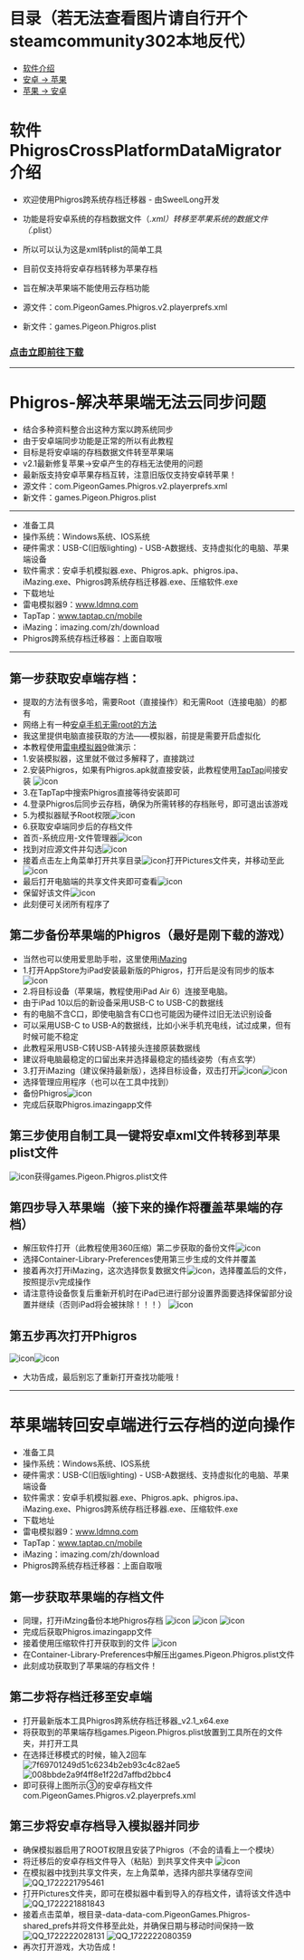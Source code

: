 # 目录（若无法查看图片请自行开个steamcommunity302本地反代）
- [软件介绍](#软件PhigrosCrossPlatformDataMigrator介绍)
- [安卓 -> 苹果](#Phigros-解决苹果端无法云同步问题)
- [苹果 -> 安卓](#苹果端转回安卓端进行云存档的逆向操作)

# 软件PhigrosCrossPlatformDataMigrator介绍
- 欢迎使用Phigros跨系统存档迁移器 - 由SweelLong开发
- 功能是将安卓系统的存档数据文件（*.xml）转移至苹果系统的数据文件（*.plist）
- 所以可以认为这是xml转plist的简单工具
- 目前仅支持将安卓存档转移为苹果存档
- 旨在解决苹果端不能使用云存档功能

- 源文件：com.PigeonGames.Phigros.v2.playerprefs.xml
- 新文件：games.Pigeon.Phigros.plist

### [点击立即前往下载](https://github.com/SweelLong/PhigrosCrossPlatformDataMigrator/releases/tag/v2.0.0.0)

---

# Phigros-解决苹果端无法云同步问题

- 结合多种资料整合出这种方案以跨系统同步
- 由于安卓端同步功能是正常的所以有此教程
- 目标是将安卓端的存档数据文件转至苹果端
- v2.1最新修复苹果->安卓产生的存档无法使用的问题
- 最新版支持安卓苹果存档互转，注意旧版仅支持安卓转苹果！
- 源文件：com.PigeonGames.Phigros.v2.playerprefs.xml
- 新文件：games.Pigeon.Phigros.plist
---
- 准备工具
- 操作系统：Windows系统、IOS系统
- 硬件需求：USB-C(旧版lighting) - USB-A数据线、支持虚拟化的电脑、苹果端设备
- 软件需求：安卓手机模拟器.exe、Phigros.apk、phigros.ipa、iMazing.exe、Phigros跨系统存档迁移器.exe、压缩软件.exe
- 下载地址
- 雷电模拟器9：www.ldmnq.com
- TapTap：www.taptap.cn/mobile
- iMazing：imazing.com/zh/download
- Phigros跨系统存档迁移器：上面自取哦
---
## 第一步获取安卓端存档：
- 提取的方法有很多哈，需要Root（直接操作）和无需Root（连接电脑）的都有
- 网络上有一种[安卓手机无需root的方法](https://docs.qq.com/doc/DZm9FSUZSRUZBekhB)
- 我这里提供电脑直接获取的方法——模拟器，前提是需要开启虚拟化
- 本教程使用[雷电模拟器9](https://www.ldmnq.com)做演示：
- 1.安装模拟器，这里就不做过多解释了，直接跳过
- 2.安装Phigros，如果有Phigros.apk就直接安装，此教程使用[TapTap](https://www.taptap.cn/mobile)间接安装
![icon](https://github.com/SweelLong/PhigrosCrossPlatformDataMigrator/blob/main/Phigros-%E8%A7%A3%E5%86%B3%E8%8B%B9%E6%9E%9C%E7%AB%AF%E6%97%A0%E6%B3%95%E4%BA%91%E5%90%8C%E6%AD%A5%E9%97%AE%E9%A2%98/1.png)
- 3.在TapTap中搜索Phigros直接等待安装即可
- 4.登录Phigros后同步云存档，确保为所需转移的存档账号，即可退出该游戏
- 5.为模拟器赋予Root权限![icon](https://github.com/SweelLong/PhigrosCrossPlatformDataMigrator/blob/main/Phigros-%E8%A7%A3%E5%86%B3%E8%8B%B9%E6%9E%9C%E7%AB%AF%E6%97%A0%E6%B3%95%E4%BA%91%E5%90%8C%E6%AD%A5%E9%97%AE%E9%A2%98/2.png)
-  6.获取安卓端同步后的存档文件 
- 首页-系统应用-文件管理器![icon](https://github.com/SweelLong/PhigrosCrossPlatformDataMigrator/blob/main/Phigros-%E8%A7%A3%E5%86%B3%E8%8B%B9%E6%9E%9C%E7%AB%AF%E6%97%A0%E6%B3%95%E4%BA%91%E5%90%8C%E6%AD%A5%E9%97%AE%E9%A2%98/3.png)
- 找到对应源文件并勾选![icon](https://github.com/SweelLong/PhigrosCrossPlatformDataMigrator/blob/main/Phigros-%E8%A7%A3%E5%86%B3%E8%8B%B9%E6%9E%9C%E7%AB%AF%E6%97%A0%E6%B3%95%E4%BA%91%E5%90%8C%E6%AD%A5%E9%97%AE%E9%A2%98/4.png)
- 接着点击左上角菜单打开共享目录![icon](https://github.com/SweelLong/PhigrosCrossPlatformDataMigrator/blob/main/Phigros-%E8%A7%A3%E5%86%B3%E8%8B%B9%E6%9E%9C%E7%AB%AF%E6%97%A0%E6%B3%95%E4%BA%91%E5%90%8C%E6%AD%A5%E9%97%AE%E9%A2%98/5.png)打开Pictures文件夹，并移动至此![icon](https://github.com/SweelLong/PhigrosCrossPlatformDataMigrator/blob/main/Phigros-%E8%A7%A3%E5%86%B3%E8%8B%B9%E6%9E%9C%E7%AB%AF%E6%97%A0%E6%B3%95%E4%BA%91%E5%90%8C%E6%AD%A5%E9%97%AE%E9%A2%98/6.png)
- 最后打开电脑端的共享文件夹即可查看![icon](https://github.com/SweelLong/PhigrosCrossPlatformDataMigrator/blob/main/Phigros-%E8%A7%A3%E5%86%B3%E8%8B%B9%E6%9E%9C%E7%AB%AF%E6%97%A0%E6%B3%95%E4%BA%91%E5%90%8C%E6%AD%A5%E9%97%AE%E9%A2%98/7.png)
- 保留好该文件![icon](https://github.com/SweelLong/PhigrosCrossPlatformDataMigrator/blob/main/Phigros-%E8%A7%A3%E5%86%B3%E8%8B%B9%E6%9E%9C%E7%AB%AF%E6%97%A0%E6%B3%95%E4%BA%91%E5%90%8C%E6%AD%A5%E9%97%AE%E9%A2%98/8.png)
- 此刻便可关闭所有程序了

## 第二步备份苹果端的Phigros（最好是刚下载的游戏）
- 当然也可以使用爱思助手啦，这里使用[iMazing](https://imazing.com/zh/download)
- 1.打开AppStore为iPad安装最新版的Phigros，打开后是没有同步的版本![icon](https://github.com/SweelLong/PhigrosCrossPlatformDataMigrator/blob/main/Phigros-%E8%A7%A3%E5%86%B3%E8%8B%B9%E6%9E%9C%E7%AB%AF%E6%97%A0%E6%B3%95%E4%BA%91%E5%90%8C%E6%AD%A5%E9%97%AE%E9%A2%98/9.png)
- 2.将目标设备（苹果端，教程使用iPad Air 6）连接至电脑。
- 由于iPad 10以后的新设备采用USB-C to USB-C的数据线
- 有的电脑不含C口，即使电脑含有C口也可能因为硬件过旧无法识别设备
- 可以采用USB-C to USB-A的数据线，比如小米手机充电线，试过成果，但有时候可能不稳定
- 此教程采用USB-C转USB-A转接头连接原装数据线
- 建议将电脑最稳定的口留出来并选择最稳定的插线姿势（有点玄学）
- 3.打开iMazing（建议保持最新版），选择目标设备，双击打开![icon](https://github.com/SweelLong/PhigrosCrossPlatformDataMigrator/blob/main/Phigros-%E8%A7%A3%E5%86%B3%E8%8B%B9%E6%9E%9C%E7%AB%AF%E6%97%A0%E6%B3%95%E4%BA%91%E5%90%8C%E6%AD%A5%E9%97%AE%E9%A2%98/10.png)![icon](https://github.com/SweelLong/PhigrosCrossPlatformDataMigrator/blob/main/Phigros-%E8%A7%A3%E5%86%B3%E8%8B%B9%E6%9E%9C%E7%AB%AF%E6%97%A0%E6%B3%95%E4%BA%91%E5%90%8C%E6%AD%A5%E9%97%AE%E9%A2%98/11.png)
- 选择管理应用程序（也可以在工具中找到）
- 备份Phigros![icon](https://github.com/SweelLong/PhigrosCrossPlatformDataMigrator/blob/main/Phigros-%E8%A7%A3%E5%86%B3%E8%8B%B9%E6%9E%9C%E7%AB%AF%E6%97%A0%E6%B3%95%E4%BA%91%E5%90%8C%E6%AD%A5%E9%97%AE%E9%A2%98/12.png)
- 完成后获取Phigros.imazingapp文件

## 第三步使用自制工具一键将安卓xml文件转移到苹果plist文件
![icon](https://github.com/SweelLong/PhigrosCrossPlatformDataMigrator/blob/main/Phigros-%E8%A7%A3%E5%86%B3%E8%8B%B9%E6%9E%9C%E7%AB%AF%E6%97%A0%E6%B3%95%E4%BA%91%E5%90%8C%E6%AD%A5%E9%97%AE%E9%A2%98/13.png)获得games.Pigeon.Phigros.plist文件

## 第四步导入苹果端（接下来的操作将覆盖苹果端的存档）
- 解压软件打开（此教程使用360压缩）第二步获取的备份文件![icon](https://github.com/SweelLong/PhigrosCrossPlatformDataMigrator/blob/main/Phigros-%E8%A7%A3%E5%86%B3%E8%8B%B9%E6%9E%9C%E7%AB%AF%E6%97%A0%E6%B3%95%E4%BA%91%E5%90%8C%E6%AD%A5%E9%97%AE%E9%A2%98/14.png)
- 选择Container-Library-Preferences使用第三步生成的文件并覆盖
- 接着再次打开iMazing，这次选择恢复数据文件![icon](https://github.com/SweelLong/PhigrosCrossPlatformDataMigrator/blob/main/Phigros-%E8%A7%A3%E5%86%B3%E8%8B%B9%E6%9E%9C%E7%AB%AF%E6%97%A0%E6%B3%95%E4%BA%91%E5%90%8C%E6%AD%A5%E9%97%AE%E9%A2%98/15.png)，选择覆盖后的文件，按照提示v完成操作
- 请注意待设备恢复后重新开机时在iPad已进行部分设置界面要选择保留部分设置并继续（否则iPad将会被抹除！！！）
![icon](https://github.com/SweelLong/PhigrosCrossPlatformDataMigrator/blob/main/Phigros-%E8%A7%A3%E5%86%B3%E8%8B%B9%E6%9E%9C%E7%AB%AF%E6%97%A0%E6%B3%95%E4%BA%91%E5%90%8C%E6%AD%A5%E9%97%AE%E9%A2%98/16.png)

## 第五步再次打开Phigros
![icon](https://github.com/SweelLong/PhigrosCrossPlatformDataMigrator/blob/main/Phigros-%E8%A7%A3%E5%86%B3%E8%8B%B9%E6%9E%9C%E7%AB%AF%E6%97%A0%E6%B3%95%E4%BA%91%E5%90%8C%E6%AD%A5%E9%97%AE%E9%A2%98/17.png)![icon](https://github.com/SweelLong/PhigrosCrossPlatformDataMigrator/blob/main/Phigros-%E8%A7%A3%E5%86%B3%E8%8B%B9%E6%9E%9C%E7%AB%AF%E6%97%A0%E6%B3%95%E4%BA%91%E5%90%8C%E6%AD%A5%E9%97%AE%E9%A2%98/18.png)
- 大功告成，最后别忘了重新打开查找功能哦！

---

# 苹果端转回安卓端进行云存档的逆向操作

- 准备工具
- 操作系统：Windows系统、IOS系统
- 硬件需求：USB-C(旧版lighting) - USB-A数据线、支持虚拟化的电脑、苹果端设备
- 软件需求：安卓手机模拟器.exe、Phigros.apk、phigros.ipa、iMazing.exe、Phigros跨系统存档迁移器.exe、压缩软件.exe
- 下载地址
- 雷电模拟器9：www.ldmnq.com
- TapTap：www.taptap.cn/mobile
- iMazing：imazing.com/zh/download
- Phigros跨系统存档迁移器：上面自取哦

## 第一步获取苹果端的存档文件
- 同理，打开iMzing备份本地Phigros存档
![icon](https://github.com/SweelLong/PhigrosCrossPlatformDataMigrator/blob/main/Phigros-%E8%A7%A3%E5%86%B3%E8%8B%B9%E6%9E%9C%E7%AB%AF%E6%97%A0%E6%B3%95%E4%BA%91%E5%90%8C%E6%AD%A5%E9%97%AE%E9%A2%98/10.png)
![icon](https://github.com/SweelLong/PhigrosCrossPlatformDataMigrator/blob/main/Phigros-%E8%A7%A3%E5%86%B3%E8%8B%B9%E6%9E%9C%E7%AB%AF%E6%97%A0%E6%B3%95%E4%BA%91%E5%90%8C%E6%AD%A5%E9%97%AE%E9%A2%98/11.png)
![icon](https://github.com/SweelLong/PhigrosCrossPlatformDataMigrator/blob/main/Phigros-%E8%A7%A3%E5%86%B3%E8%8B%B9%E6%9E%9C%E7%AB%AF%E6%97%A0%E6%B3%95%E4%BA%91%E5%90%8C%E6%AD%A5%E9%97%AE%E9%A2%98/12.png)
- 完成后获取Phigros.imazingapp文件
- 接着使用压缩软件打开获取到的文件
![icon](https://github.com/SweelLong/PhigrosCrossPlatformDataMigrator/blob/main/Phigros-%E8%A7%A3%E5%86%B3%E8%8B%B9%E6%9E%9C%E7%AB%AF%E6%97%A0%E6%B3%95%E4%BA%91%E5%90%8C%E6%AD%A5%E9%97%AE%E9%A2%98/14.png)
- 在Container-Library-Preferences中解压出games.Pigeon.Phigros.plist文件
- 此刻成功获取到了苹果端的存档文件！

## 第二步将存档迁移至安卓端
- 打开最新版本工具Phigros跨系统存档迁移器_v2.1_x64.exe
- 将获取到的苹果端存档games.Pigeon.Phigros.plist放置到工具所在的文件夹，并打开工具
- 在选择迁移模式的时候，输入2回车
![7f69701249d51c6234b2eb93c4c82ae5](https://github.com/user-attachments/assets/3020d0cc-9c9a-405b-9352-419a9f2feb67)
  ![008bbde2a9f4ff8e1f22d7affbd2bbc4](https://github.com/user-attachments/assets/a9ff76c7-eaa9-4896-a48d-091ca035ba08)
- 即可获得上图所示③的安卓存档文件com.PigeonGames.Phigros.v2.playerprefs.xml

## 第三步将安卓存档导入模拟器并同步
- 确保模拟器启用了ROOT权限且安装了Phigros（不会的请看上一个模块）
- 将迁移后的安卓存档文件导入（粘贴）到共享文件夹中
![icon](https://github.com/SweelLong/PhigrosCrossPlatformDataMigrator/blob/main/Phigros-%E8%A7%A3%E5%86%B3%E8%8B%B9%E6%9E%9C%E7%AB%AF%E6%97%A0%E6%B3%95%E4%BA%91%E5%90%8C%E6%AD%A5%E9%97%AE%E9%A2%98/7.png)
- 在模拟器中找到共享文件夹，左上角菜单，选择内部共享储存空间
![QQ_1722221795461](https://github.com/user-attachments/assets/adecd407-db3f-451f-97ff-e2a12b8e3dbe)
- 打开Pictures文件夹，即可在模拟器中看到导入的存档文件，请将该文件选中
![QQ_1722221881843](https://github.com/user-attachments/assets/81901572-0000-45a1-b09c-da431d4f39b0)
- 接着点击菜单，根目录-data-data-com.PigeonGames.Phigros-shared_prefs并将文件移至此处，并确保日期与移动时间保持一致
![QQ_1722222028131](https://github.com/user-attachments/assets/ee33ffa1-63b8-412d-adff-3a59d4e4e47f)
![QQ_1722222080359](https://github.com/user-attachments/assets/8dc883eb-ece9-4375-abec-25342bce6e18)
- 再次打开游戏，大功告成！

